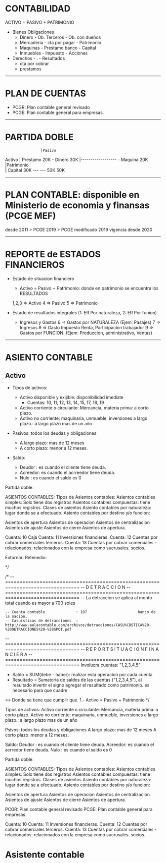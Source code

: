 # CONTABILIDAD
ACTIVO					=		PASIVO		+		 PATRIMONIO
- Bienes								Obligaciones
	- Dinero				- Ob. Terceros				- Ob. con dueños
	- Mercaderia				- cta por pagar				- Patrimonio
	- Maquinas					- Prestamo banco			- Capital
	- Inmuebles					- Impuesto					- Acciones
- Derechos						- .							- Resultados
	- cta por cobrar
	- prestamos

------------------------------------------------------------------------------
# PLAN DE CUENTAS
* PCGR: Plan contable general revisado
* PCGE: Plan contable general para empresas.

------------------------------------------------------------------------------
# PARTIDA DOBLE
					|Pasivo
Activo				|  Prestamo 20K
	- Dinero 30K	|------------------ 
	- Maquina 20K	|Patrimonio  
					|  Capital 30K
			---			---
			50K			50K

------------------------------------------------------------------------------
# PLAN CONTABLE: disponible en Ministerio de economia y finansas (PCGE MEF)
desde 2011 > PCGE
		2019 > PCGE modificado 2019 vigencia desde 2020

------------------------------------------------------------------------------
# REPORTE de ESTADOS FINANCIEROS
 * Estado de situacion financiero
	- Activo = Pasivo + Patrimonio: donde en patrimonio se encuentra los RESULTADOS

	1,2,3	=> Activo
	4		=> Pasivo
	5		=> Patrimonio

 * Estado de resultados integrales (1: ER Por naturaleza, 2: ER Por funion)
	- Ingresos y Gastos
	6		=> Gastos por NATURALEZA (Ejem: Pasajes)
	7		=> Ingresos
	8		=> Gasto Impuesto Renta, Participacion trabajador
	9		=> Gastos por FUNCION. (Ejem: Produccion, administrativo, Ventas)

------------------------------------------------------------------------------
# ASIENTO CONTABLE



## Activo
* Tipos de activos:
	* Activo disponible y exijible: disponibilidad imediate
		* Cuentas: 10, 11, 12, 13, 14, 15, 17, 18, 19
	* Activo corriente o circulante: Mercancia, materia prima: a corto plazo.
	* Activo no corriente: maquinaria, unmueble, inversiones a largo plazo.: a largo plazo mas de un año

* Pasivos: todos los deudas y obligaciones
	* A largo plazo: mas de 12 meses
	* A corto plazo: menor a 12 meses.

* Saldo:
	* Deudor	: es cuando el cliente tiene deuda.
	* Acreedor: es cuando el acrreedor tiene deuda.
	* Nulo	: es cuando el saldo es 0

Partida doble: 



ASIENTOS CONTABLES:
Tipos de Asientos contables:
	Asientos contables simples: Solo tiene dos registros
	Asientos contables compuestas: 	tiene muchos registros.
Clases de asientos
	Asiento contables por naturaleza: lugar donde se a efectuado.
	Asiento contables por destino y/o funcion: 

Asientos de apertura
Asientos de operacion
Asientos de centralizacion
Asientos de ajuste
Asientos de cierre
Asientos de apertura.






	

Cuenta: 10 Caja
Cuenta: 11 Inversiones financieras.
Cuenta: 12 Cuentas por cobrar comerciales terceros.
Cuenta: 13 Cuentas por cobrar comerciales - relacionados: relacionados con la empresa como sucrusales. socios.



Extornar:
Retenedio:

*/

/*
-- ================================================================================
-- D E T R A C C I O N
-- ================================================================================
	-- La detraccion se aplica al monto total cuando es mayor a 700 soles

	-- Cuenta contable				: 107						banco de la nacion.
	-- Casuisticas de detracciones	: http://www.aulacontable.com/archivos/detracciones/CASU%CDSTICA%20-%20DETRACCIONES%20-%20SPOT.pdf




-- ================================================================================
-- R E P O R T     S I T U A C I O N     F I N A N C I E R A
-- ================================================================================
Involucra cuentas: 	"1,2,3,4,5"

 - Saldo = SUM(debe - haber):  realizar esta operacion por cada cuenta
 - Resultado = Sumatoria de saldos de las cuentas ("1,2,3,4,5"), al resultado invertir el signo
 agregar el resultado como patrimonio. es necesario para que cuadre

 == Donde se tiene que cumplir que.
	1.-   Activo =  Pasivo + Patrimonio
*/



Tipos de activos:
	Activo corriente o circulante: Mercancia, materia prima: a corto plazo.
	Activo no corriente: maquinaria, unmueble, inversiones a largo plazo.: a largo plazo mas de un año

Psivos: todos los deudas y obligaciones
	A largo plazo: mas de 12 meses
	A corto plazo: menor a 12 meses.

Saldo:
	Deudor	: es cuando el cliente tiene deuda.
	Acreedor: es cuando el acrredor tiene deuda.
	Nulo	: es cuando el saldo es 0

Partida doble: 



ASIENTOS CONTABLES:
Tipos de Asientos contables:
	Asientos contables simples: Solo tiene dos registros
	Asientos contables compuestas: 	tiene muchos registros.
Clases de asientos
	Asiento contables por naturaleza: lugar donde se a efectuado.
	Asiento contables por destino y/o funcion: 

Asientos de apertura
Asientos de operacion
Asientos de centralizacion
Asientos de ajuste
Asientos de cierre
Asientos de apertura.



PCGR: Plan contable general revisado
PCGE: Plan contable general para empresas.


	

Cuenta: 10 
Cuenta: 11 Inversiones financieras.
Cuenta: 12 Cuentas por cobrar comerciales terceros.
Cuenta: 13 Cuentas por cobrar comerciales - relacionados: relacionados con la empresa como sucrusales. socios.


# Asistente contable
## 